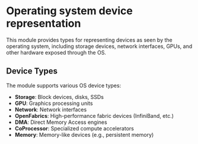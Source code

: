 # Operating system device representation

This module provides types for representing devices as seen by the operating
system, including storage devices, network interfaces, GPUs, and other
hardware exposed through the OS.

## Device Types

The module supports various OS device types:

- **Storage**: Block devices, disks, SSDs
- **GPU**: Graphics processing units
- **Network**: Network interfaces
- **OpenFabrics**: High-performance fabric devices (InfiniBand, etc.)
- **DMA**: Direct Memory Access engines
- **CoProcessor**: Specialized compute accelerators
- **Memory**: Memory-like devices (e.g., persistent memory)
